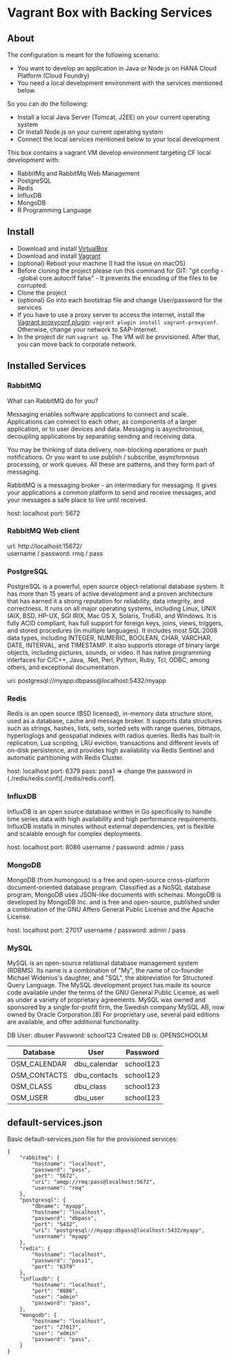 # Vagrant Box with Backing Services

## About

The configuration is meant for the following scenario:

* You want to develop an application in Java or Node.js on HANA Cloud Platform (Cloud Foundry)
* You need a local development environment with the services mentioned below.

So you can do the following:

* Install a local Java Server (Tomcat, J2EE) on your current operating system
* Or Install Node.js on your current operating system
* Connect the local services mentioned below to your local development

This box contains a vagrant VM develop environment targeting CF local development with:

* RabbitMq and RabbitMq Web Management
* PostgreSQL
* Redis
* InfluxDB
* MongoDB
* R Programming Language

## Install

* Download and install [VirtualBox](https://www.virtualbox.org/wiki/Downloads)
* Download and install [Vagrant](http://downloads.vagrantup.com/)
* (optional) Reboot your machine (I had the issue on macOS)
* Before cloning the project please run this command for GIT: "git config --global core.autocrlf false" - It prevents the encoding of the files to be corrupted.
* Clone the project
* (optional) Go into each bootstrap file and change User/password for the services
* If you have to use a proxy server to access the internet, install the [Vagrant proxyconf plugin](https://github.com/tmatilai/vagrant-proxyconf): `vagrant plugin install vagrant-proxyconf`. Otherwise, change your network to SAP-Internet.
* In the project dir run `vagrant up`. The VM will be provisioned. After that, you can move back to corporate network.

## Installed Services

### RabbitMQ

What can RabbitMQ do for you?

Messaging enables software applications to connect and scale. Applications can connect to each other, as components of a larger application, or to user devices and data. Messaging is asynchronous, decoupling applications by separating sending and receiving data.

You may be thinking of data delivery, non-blocking operations or push notifications. Or you want to use publish / subscribe, asynchronous processing, or work queues. All these are patterns, and they form part of messaging.

RabbitMQ is a messaging broker - an intermediary for messaging. It gives your applications a common platform to send and receive messages, and your messages a safe place to live until received.

host: localhost
port: 5672

### RabbitMQ Web client

url: http://localhost:15672/  
username / password: rmq / pass

### PostgreSQL

PostgreSQL is a powerful, open source object-relational database system. It has more than 15 years of active development and a proven architecture that has earned it a strong reputation for reliability, data integrity, and correctness. It runs on all major operating systems, including Linux, UNIX (AIX, BSD, HP-UX, SGI IRIX, Mac OS X, Solaris, Tru64), and Windows. It is fully ACID compliant, has full support for foreign keys, joins, views, triggers, and stored procedures (in multiple languages). It includes most SQL:2008 data types, including INTEGER, NUMERIC, BOOLEAN, CHAR, VARCHAR, DATE, INTERVAL, and TIMESTAMP. It also supports storage of binary large objects, including pictures, sounds, or video. It has native programming interfaces for C/C++, Java, .Net, Perl, Python, Ruby, Tcl, ODBC, among others, and exceptional documentation.

uri: postgresql://myapp:dbpass@localhost:5432/myapp

### Redis

Redis is an open source (BSD licensed), in-memory data structure store, used as a database, cache and message broker. It supports data structures such as strings, hashes, lists, sets, sorted sets with range queries, bitmaps, hyperloglogs and geospatial indexes with radius queries. Redis has built-in replication, Lua scripting, LRU eviction, transactions and different levels of on-disk persistence, and provides high availability via Redis Sentinel and automatic partitioning with Redis Cluster.

host: localhost
port: 6379
pass: pass1 => change the password in (./redis/redis.conf)[./redis/redis.conf].

### InfluxDB

InfluxDB is an open source database written in Go specifically to handle time series data with high availability and high performance requirements. InfluxDB installs in minutes without external dependencies, yet is flexible and scalable enough for complex deployments.

host: localhost
port: 8086
username / password: admin / pass

### MongoDB

MongoDB (from humongous) is a free and open-source cross-platform document-oriented database program. Classified as a NoSQL database program, MongoDB uses JSON-like documents with schemas. MongoDB is developed by MongoDB Inc. and is free and open-source, published under a combination of the GNU Affero General Public License and the Apache License.

host: localhost
port: 27017
username / password: admin / pass

### MySQL

MySQL is an open-source relational database management system (RDBMS). Its name is a combination of "My", the name of co-founder Michael Widenius's daughter, and "SQL", the abbreviation for Structured Query Language. The MySQL development project has made its source code available under the terms of the GNU General Public License, as well as under a variety of proprietary agreements. MySQL was owned and sponsored by a single for-profit firm, the Swedish company MySQL AB, now owned by Oracle Corporation.[8] For proprietary use, several paid editions are available, and offer additional functionality.

DB User: dbuser
Password: school123
Created DB is: OPENSCHOOLM

| Database     | User         | Password  |
| ------------ | ------------ | --------- |
| OSM_CALENDAR | dbu_calendar | school123 |
| OSM_CONTACTS | dbu_contacts | school123 |
| OSM_CLASS    | dbu_class    | school123 |
| OSM_USER     | dbu_user     | school123 |

## default-services.json

Basic default-services.json file for the provisioned services:

```
{
    "rabbitmq": {
        "hostname": "localhost",
        "password": "pass",
        "port": "5672",
        "uri": "amqp://rmq:pass@localhost:5672",
        "username": "rmq"
    },
    "postgresql": {
        "dbname": "myapp",
        "hostname": "localhost",
        "password": "dbpass",
        "port": "5432",
        "uri": "postgresql://myapp:dbpass@localhost:5432/myapp",
        "username": "myapp"
    },
    "redis": {
        "hostname": "localhost",
        "password": "pass1",
        "port": "6379"
    },
    "influxdb": {
        "hostname": "localhost",
        "port": "8086",
        "user": "admin"
        "password": "pass",
    },
    "mongodb": {
        "hostname": "localhost",
        "port": "27017",
        "user": "admin"
        "password": "pass",
    }
}
```

